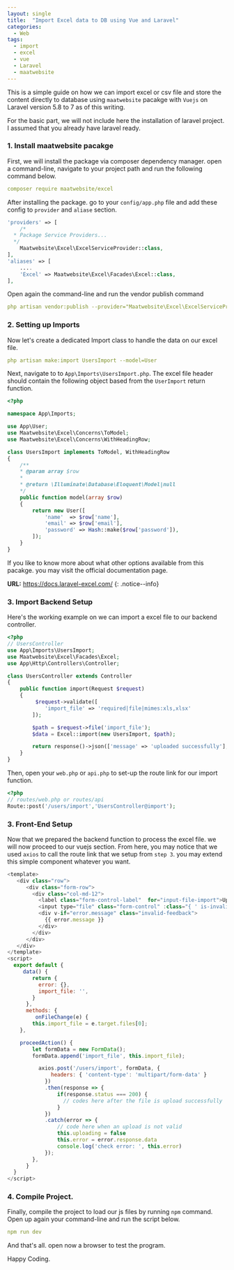 ```yaml
---
layout: single
title:  "Import Excel data to DB using Vue and Laravel"
categories:
  - Web
tags:
  - import
  - excel
  - vue
  - Laravel
  - maatwebsite
---
```

This is a simple guide on how we can import excel or csv file and store the content directly to database using `maatwebsite` pacakge with `Vuejs` on Laravel version 5.8 to 7 as of this writing.

For the basic part, we will not include here the installation of laravel project. I assumed that you already have laravel ready.

### 1. Install maatwebsite pacakge
First, we will install the package via composer dependency manager. open a command-line, navigate to your project path and run the following command below.
```yaml
composer require maatwebsite/excel
```
After installing the package. go to your `config/app.php` file and add these config to `provider` and `aliase` section.
```php
'providers' => [
	/*
  * Package Service Providers...
  */
	Maatwebsite\Excel\ExcelServiceProvider::class,
],
'aliases' => [
	....
	'Excel' => Maatwebsite\Excel\Facades\Excel::class,
],
```
Open again the command-line and run the vendor publish command
```yaml
php artisan vendor:publish --provider="Maatwebsite\Excel\ExcelServiceProvider"
```
### 2. Setting up Imports
Now let's create a dedicated Import class to handle the data on our excel file.
```yaml
php artisan make:import UsersImport --model=User
```
Next, navigate to to `App\Imports\UsersImport.php`. The excel file  header should contain the following object based from the `UserImport` return function.
```php
<?php

namespace App\Imports;

use App\User;
use Maatwebsite\Excel\Concerns\ToModel;
use Maatwebsite\Excel\Concerns\WithHeadingRow;

class UsersImport implements ToModel, WithHeadingRow
{
    /**
    * @param array $row
    *
    * @return \Illuminate\Database\Eloquent\Model|null
    */
    public function model(array $row)
    {
        return new User([
            'name'  => $row['name'],
            'email' => $row['email'],
            'password' => Hash::make($row['password']),
        ]);
    }
}
```
If you like to know more about what other options available from this pacakge. you may visit the official documentation page.

**URL:** https://docs.laravel-excel.com/
{: .notice--info}


### 3. Import Backend Setup
Here's the working example on we can import a excel file to our backend controller.
```php
<?php
// UsersController
use App\Imports\UsersImport;
use Maatwebsite\Excel\Facades\Excel;
use App\Http\Controllers\Controller;

class UsersController extends Controller
{
    public function import(Request $request)
    {
         $request->validate([
            'import_file' => 'required|file|mimes:xls,xlsx'
        ]);

        $path = $request->file('import_file');
        $data = Excel::import(new UsersImport, $path);

        return response()->json(['message' => 'uploaded successfully'], 200);
    }
}
```
Then, open your `web.php` or `api.php` to set-up the route link for our import function.
```php
<?php
// routes/web.php or routes/api 
Route::post('/users/import','UsersController@import');
```
### 3. Front-End Setup
Now that we prepared the backend function to process the excel file. we will now proceed to our vuejs section. From here, you may notice that we used `axios` to call the route link that we setup from `step 3`. you may extend this simple component whatever you want.
```javascript
<template>
   <div class="row">
      <div class="form-row">
        <div class="col-md-12">
          <label class="form-control-label"  for="input-file-import">Upload Excel File</label>
          <input type="file" class="form-control" :class="{ ' is-invalid' : error.message }" id="input-file-import" name="file_import" ref="import_file"  @change="onFileChange">
          <div v-if="error.message" class="invalid-feedback">
            {{ error.message }}
          </div>
        </div>
      </div>
   </div>
</template>
<script>
  export default {
     data() {
        return {
          error: {},
          import_file: '',
        }
      },
      methods: {
         onFileChange(e) {
        this.import_file = e.target.files[0];
    },

    proceedAction() {
        let formData = new FormData();
        formData.append('import_file', this.import_file);

          axios.post('/users/import', formData, {
              headers: { 'content-type': 'multipart/form-data' }
            })
            .then(response => {
                if(response.status === 200) {
                  // codes here after the file is upload successfully
                }
            })
            .catch(error => {
                // code here when an upload is not valid
                this.uploading = false
                this.error = error.response.data
                console.log('check error: ', this.error)
            });
        },
      }
  }
</script>
```
### 4. Compile Project.
Finally, compile the project to load our js files by running `npm` command. Open up again your command-line and run the script below.
```yaml
npm run dev
```
And that's all. open now a browser to test the program.

Happy Coding.

